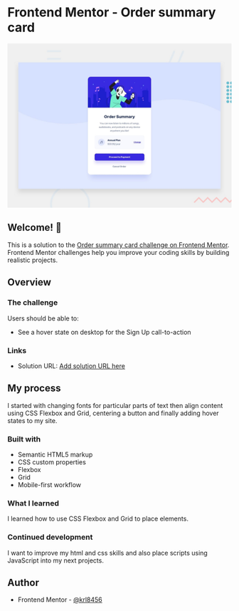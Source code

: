 # Frontend Mentor - Order summary card

![Design preview for the Order summary card coding challenge](./design/desktop-preview.jpg)

## Welcome! 👋

This is a solution to the [Order summary card challenge on Frontend Mentor](https://www.frontendmentor.io/challenges/order-summary-component-QlPmajDUj). Frontend Mentor challenges help you improve your coding skills by building realistic projects. 

## Overview

### The challenge

Users should be able to:

- See a hover state on desktop for the Sign Up call-to-action

### Links

- Solution URL: [Add solution URL here](https://krl8456.github.io/Order-summary-component-challenge-hub.github.io/)

## My process

I started with changing fonts for particular parts of text then align content using CSS Flexbox and Grid, centering a button and finally adding hover states to my site.

### Built with

- Semantic HTML5 markup
- CSS custom properties
- Flexbox
- Grid
- Mobile-first workflow

### What I learned

I learned how to use CSS Flexbox and Grid to place elements.

### Continued development

I want to improve my html and css skills and also place scripts using JavaScript into my next projects.

## Author

- Frontend Mentor - [@krl8456](https://www.frontendmentor.io/profile/krl8456)
